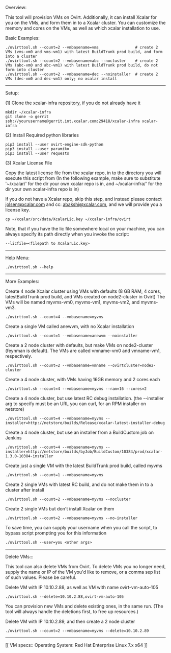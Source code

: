 Overview:

This tool will provision VMs on Ovirt.
Additionally, it can install Xcalar for you on the VMs,
and form them in to a Xcalar cluster.
You can customize the memory and cores on the VMs,
as well as which xcalar installation to use.

Basic Examples:

    ./ovirttool.sh --count=2 --vmbasename=vms                # create 2 VMs (vms-vm0 and vms-vm1) with latest BuildTrunk prod build, and form into a cluster
    ./ovirttool.sh --count=2 --vmbasename=abc --nocluster    # create 2 VMs (abc-vm0 and abc-vm1) with latest BuildTrunk prod build, do not form into cluster
    ./ovirttool.sh --count=2 --vmbasename=dec --noinstaller  # create 2 VMs (dec-vm0 and dec-vm1) only; no xcalar install

-----------------------------------------------------

Setup:

(1) Clone the xcalar-infra repository, if you do not already have it

    mkdir ~/xcalar-infra
    git clone -o gerrit ssh://yourusername@gerrit.int.xcalar.com:29418/xcalar-infra xcalar-infra

(2) Install Required python libraries

    pip3 install --user ovirt-engine-sdk-python
    pip3 install --user paramiko
    pip3 install --user requests

(3) Xcalar License File

Copy the latest license file from the xcalar repo,
in to the directory you will execute this script from
(In the following example, make sure to substitute '~/xcalar/'
for the dir your own xcalar repo is in, and ~/xcalar-infra/'
for the dir your own xcalar-infra repo is in)

If you do not have a Xcalar repo, skip this step, and instead
please contact jolsen@xcalar.com and cc: abakshi@xcalar.com,
and we will provide you a license key.

    cp ~/xcalar/src/data/XcalarLic.key ~/xcalar-infra/ovirt

Note, that if you have the lic file somewhere local on
your machine, you can always specify its path directly
when you invoke the script:

    --licfile=<filepath to XcalarLic.key>

----------------------------------------------------

Help Menu:

    ./ovirttool.sh --help

----------------------------------------------------

More Examples:

Create 4 node Xcalar cluster using VMs with defaults (8 GB RAM, 4 cores,
latestBuildTrunk prod build, and VMs created on node2-cluster in Ovirt)
The VMs will be named myvms-vm0, myvms-vm1, myvms-vm2, and myvms-vm3.

    ./ovirttool.sh --count=4 --vmbasename=myvms

Create a single VM called anewvm, with no Xcalar installation

    ./ovirttool.sh --count=1 --vmbasename=anewvm --noinstaller

Create a 2 node cluster with defaults, but make VMs on node2-cluster (feynman is default).
The VMs are called vmname-vm0 and vmname-vm1, respectively.

    ./ovirttool.sh --count=2 --vmbasename=vmname --ovirtcluster=node2-cluster

Create a 4 node cluster, with VMs having 16GB memory and 2 cores each

    ./ovirttool.sh --count=4 --vmbasename=myvms --ram=16 --cores=2

Create a 4 node cluster, but use latest RC debug installation.
(the --installer arg to specify must be an URL you can curl, for an RPM installer
on netstore)

    ./ovrittool.sh --count=4 --vmbasename=myvms --installer=http://netstore/builds/Release/xcalar-latest-installer-debug

Create a 4 node cluster, but use an installer from a BuildCustom job on Jenkins

    ./ovrittool.sh --count=4 --vmbasename=myvms --installer=http://netstore/builds/byJob/BuildCustom/10384/prod/xcalar-1.3.0-10384-installer

Create just a single VM with the latest BuildTrunk prod build, called myvms

    ./ovirttool.sh --count=1 --vmbasename=myvms

Create 2 single VMs with latest RC build, and do not make them in to a cluster after install

    ./ovirttool.sh --count=2 --vmbasename=myvms --nocluster

Create 2 single VMs but don't install Xcalar on them

    ./ovirttool.sh --count=2 --vmbasename=myvms --no-installer

To save time, you can supply your username when you call the script, to bypass script prompting you for this information

    ./ovirttool.sh --user=you <other args>

----------------------------------------------

Delete VMs:::

This tool can also delete VMs from Ovirt.  To delete VMs you
no longer need, supply the name or IP of the VM you'd like to
remove, or a comma sep list of such values.  Please be careful.

Delete VM with IP 10.10.2.88, as well as VM with name ovirt-vm-auto-105

    ./ovirttool.sh --delete=10.10.2.88,ovirt-vm-auto-105

You can provision new VMs and delete existing ones, in the same run.
(The tool will always handle the deletions first, to free up resources.)

Delete VM with IP 10.10.2.89, and then create a 2 node cluster

    ./ovirttool.sh --count=2 --vmbasename=myvms --delete=10.10.2.89

----------------------------------------------

[[
    VM specs::
    Operating System: Red Hat Enterprise Linux 7.x x64
]]


